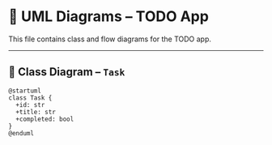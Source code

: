 # 📐 UML Diagrams – TODO App

This file contains class and flow diagrams for the TODO app.

---

## 🧩 Class Diagram – `Task`

```plantuml
@startuml
class Task {
  +id: str
  +title: str
  +completed: bool
}
@enduml
